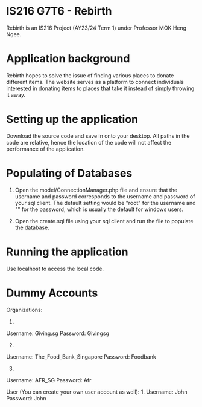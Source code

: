 # IS216 G7T6 - Rebirth
Rebirth is an IS216 Project (AY23/24 Term 1) under Professor MOK Heng Ngee.

# Application background
Rebirth hopes to solve the issue of finding various places to donate different items. The website serves as a platform to connect individuals interested in donating items to places that take it instead of simply throwing it away.

# Setting up the application
Download the source code and save in onto your desktop. All paths in the code are relative, hence the location of the code will not affect the performance of the application. 

# Populating of Databases
1. Open the model/ConnectionManager.php file and ensure that the username and password corresponds to the username and password of your sql client. The default setting would be "root" for the username and "" for the password, which is usually the default for windows users. 

2. Open the create.sql file using your sql client and run the file to populate the database.

# Running the application
Use localhost to access the local code.

# Dummy Accounts

Organizations:

1. 
Username: Giving.sg
Password: Givingsg

2. 
Username: The_Food_Bank_Singapore
Password: Foodbank

3. 
Username: AFR_SG
Password: Afr


User (You can create your own user account as well):
1.
Username: John
Password: John
